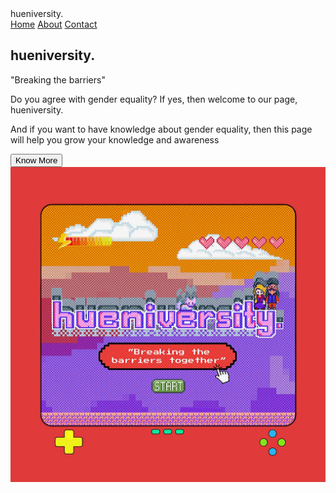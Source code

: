 <html lang="en">
  <head>
    <meta charset="UTF-8" />
    <meta name="viewport" content="width=device-width, initial-scale=1.0" />
    <title>Document</title>
    <link rel="stylesheet" href="style.css" />
  </head>
  <body>
    <nav>
      <div class="logo">hueniversity.</div>
      <div class="nav-items">
        <a href="/">Home</a> <a href="/">About</a> <a href="/">Contact</a>
      </div>
    </nav>
    <section class="hero">
      <div class="hero-container">
        <div class="column-left">
          <h1>hueniversity.</h1>
          <p>
            "Breaking the barriers"
        </p>
        <p>
            Do you agree with gender equality? If yes, then welcome to our page, hueniversity.
        </p>
            <p>
                And if you want to have knowledge about gender equality, 
                then this page 
                will help you grow your knowledge and awareness
            </p>
          <button>Know More</button>
        </div>
        <div class="column-right">
          <img src="./huenversity-image.svg" alt="huenversity-image-logo.png" class=".hero-image"/>
        </div>
      </div>
    </section>
  </body>
</html>

